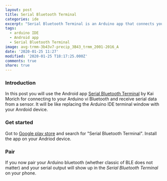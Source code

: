 ```yaml
---
layout: post
title: Serial Bluetooth Terminal
categories: ide
excerpt: "Serial Bluetooth Terminal is an Arduino app that connects your Arduino to your Android machine."
tags:
  - arduino IDE
  - Android app
  - Serial Bluetooth Terminal
image: avg-trmm-3b43v7-precip_3B43_trmm_2001-2016_A
date: '2020-01-25 11:27'
modified: '2020-01-25 T18:17:25.000Z'
comments: true
share: true
---
```


### Introduction

In this post you will use the Android app [Serial Bluetooth Terminal](https://play.google.com/store/apps/details?id=de.kai_morich.serial_bluetooth_terminal) by Kai Morich for connecting to your Arduino vi Bluetooth and receive serial data from a sensor. It will be like replacing the <span class='app'>Arduino IDE</span> terminal window with your Anrdoid device.

### Get started

Got to [Google play store](https://play.google.com/store/apps) and search for "Serial Bluetooth Terminal". Install the app on your Andriod device.

### Pair

If you now pair your Arduino bluetooth (whether classic of BLE does not matter) and your serial output will show up in the _Serial Bluetooth Terminal_ on your phone.
